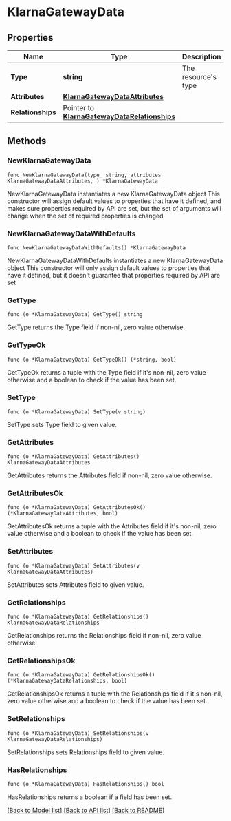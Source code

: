 # KlarnaGatewayData

## Properties

Name | Type | Description | Notes
------------ | ------------- | ------------- | -------------
**Type** | **string** | The resource&#39;s type | 
**Attributes** | [**KlarnaGatewayDataAttributes**](KlarnaGatewayDataAttributes.md) |  | 
**Relationships** | Pointer to [**KlarnaGatewayDataRelationships**](KlarnaGatewayDataRelationships.md) |  | [optional] 

## Methods

### NewKlarnaGatewayData

`func NewKlarnaGatewayData(type_ string, attributes KlarnaGatewayDataAttributes, ) *KlarnaGatewayData`

NewKlarnaGatewayData instantiates a new KlarnaGatewayData object
This constructor will assign default values to properties that have it defined,
and makes sure properties required by API are set, but the set of arguments
will change when the set of required properties is changed

### NewKlarnaGatewayDataWithDefaults

`func NewKlarnaGatewayDataWithDefaults() *KlarnaGatewayData`

NewKlarnaGatewayDataWithDefaults instantiates a new KlarnaGatewayData object
This constructor will only assign default values to properties that have it defined,
but it doesn't guarantee that properties required by API are set

### GetType

`func (o *KlarnaGatewayData) GetType() string`

GetType returns the Type field if non-nil, zero value otherwise.

### GetTypeOk

`func (o *KlarnaGatewayData) GetTypeOk() (*string, bool)`

GetTypeOk returns a tuple with the Type field if it's non-nil, zero value otherwise
and a boolean to check if the value has been set.

### SetType

`func (o *KlarnaGatewayData) SetType(v string)`

SetType sets Type field to given value.


### GetAttributes

`func (o *KlarnaGatewayData) GetAttributes() KlarnaGatewayDataAttributes`

GetAttributes returns the Attributes field if non-nil, zero value otherwise.

### GetAttributesOk

`func (o *KlarnaGatewayData) GetAttributesOk() (*KlarnaGatewayDataAttributes, bool)`

GetAttributesOk returns a tuple with the Attributes field if it's non-nil, zero value otherwise
and a boolean to check if the value has been set.

### SetAttributes

`func (o *KlarnaGatewayData) SetAttributes(v KlarnaGatewayDataAttributes)`

SetAttributes sets Attributes field to given value.


### GetRelationships

`func (o *KlarnaGatewayData) GetRelationships() KlarnaGatewayDataRelationships`

GetRelationships returns the Relationships field if non-nil, zero value otherwise.

### GetRelationshipsOk

`func (o *KlarnaGatewayData) GetRelationshipsOk() (*KlarnaGatewayDataRelationships, bool)`

GetRelationshipsOk returns a tuple with the Relationships field if it's non-nil, zero value otherwise
and a boolean to check if the value has been set.

### SetRelationships

`func (o *KlarnaGatewayData) SetRelationships(v KlarnaGatewayDataRelationships)`

SetRelationships sets Relationships field to given value.

### HasRelationships

`func (o *KlarnaGatewayData) HasRelationships() bool`

HasRelationships returns a boolean if a field has been set.


[[Back to Model list]](../README.md#documentation-for-models) [[Back to API list]](../README.md#documentation-for-api-endpoints) [[Back to README]](../README.md)


